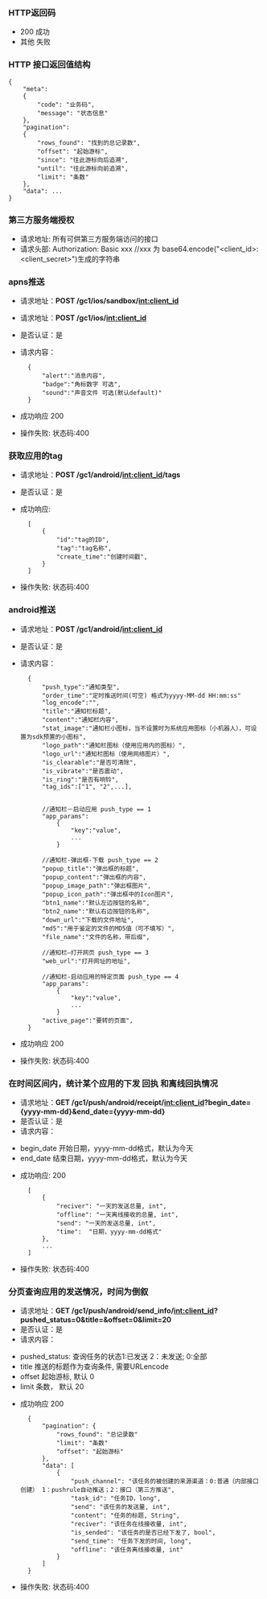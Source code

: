 ### HTTP返回码

- 200 成功
- 其他 失败

### HTTP 接口返回值结构

    {
        "meta": 
        {
            "code": "业务码",
            "message": "状态信息"
        },
        "pagination": 
        {
            "rows_found": "找到的总记录数",
            "offset": "起始游标",
            "since": "往此游标向后追溯",
            "until": "往此游标向前追溯",
            "limit": "条数"
        },
        "data": ...
    }
    
### 第三方服务端授权
- 请求地址: 所有可供第三方服务端访问的接口
- 请求头部: Authorization: Basic xxx  //xxx 为 base64.encode("<client_id>:<client_secret>")生成的字符串

### apns推送
- 请求地址：**POST /gc1/ios/sandbox/<int:client_id>**
- 请求地址：**POST /gc1/ios/<int:client_id>**
- 是否认证：是
- 请求内容：

        {
            "alert":"消息内容",
            "badge":"角标数字 可选",
            "sound":"声音文件 可选(默认default)"
        }
        
- 成功响应 200

- 操作失败:
状态码:400


### 获取应用的tag
- 请求地址：**POST /gc1/android/<int:client_id>/tags**
- 是否认证：是
- 成功响应:

        [
            {
                "id":"tag的ID",
                "tag":"tag名称",
                "create_time":"创建时间戳",
            }
        ]
        
- 操作失败:
状态码:400


### android推送
- 请求地址：**POST /gc1/android/<int:client_id>**
- 是否认证：是
- 请求内容：


        {
            "push_type":"通知类型",
            "order_time":"定时推送时间(可空) 格式为yyyy-MM-dd HH:mm:ss"
            "log_encode":"",
            "title":"通知栏标题",
            "content":"通知栏内容",
            "stat_image":"通知栏小图标，当不设置时为系统应用图标（小机器人），可设置为sdk预置的小图标",
            "logo_path":"通知栏图标（使用应用内的图标）",
            "logo_url":"通知栏图标（使用网络图片）",
            "is_clearable":"是否可清除",
            "is_vibrate":"是否震动",
            "is_ring":"是否有响铃",
            "tag_ids":["1", "2",...],


            //通知栏－启动应用 push_type == 1
            "app_params":
                {
                    "key":"value",
                    ...
                }

            //通知栏-弹出框-下载 push_type == 2
            "popup_title":"弹出框的标题",
            "popup_content":"弹出框的内容",
            "popup_image_path":"弹出框图片",
            "popup_icon_path":"弹出框中的Icon图片",
            "btn1_name":"默认左边按钮的名称",
            "btn2_name":"默认右边按钮的名称",
            "down_url":"下载的文件地址",
            "md5":"用于鉴定的文件的MD5值（可不填写）",
            "file_name":"文件的名称，带后缀",

            //通知栏—打开网页 push_type == 3
            "web_url":"打开网址的地址",
    
            //通知栏-启动应用的特定页面 push_type == 4
            "app_params":
                {
                    "key":"value",
                    ...
                }
            "active_page":"要转的页面",
        }

        
- 成功响应 200

- 操作失败:
状态码:400


### 在时间区间内，统计某个应用的下发 回执 和离线回执情况
- 请求地址：**GET /gc1/push/android/receipt/<int:client_id>?begin_date={yyyy-mm-dd}&end_date={yyyy-mm-dd}**
- 是否认证：是
- 请求内容：
    
* begin_date  开始日期，yyyy-mm-dd格式，默认为今天
* end_date 结束日期，yyyy-mm-dd格式，默认为今天

        
- 成功响应: 200

        [
            {
                "reciver": "一天的发送总量, int",
                "offline": "一天离线接收的总量, int",
                "send": "一天的发送总量, int",
                "time":  "日期，yyyy-mm-dd格式"
            },
            ...
        ]

    
- 操作失败:
状态码:400


### 分页查询应用的发送情况，时间为倒叙
- 请求地址：**GET /gc1/push/android/send_info/<int:client_id>?pushed_status=0&title=&offset=0&limit=20**
- 是否认证：是
- 请求内容：
* pushed_status: 查询任务的状态1:已发送 2：未发送; 0:全部
* title 推送的标题作为查询条件, 需要URLencode
* offset 起始游标, 默认 0
* limit 条数， 默认 20
        
- 成功响应 200

        {
            "pagination": {
                "rows_found": "总记录数"
                "limit": "条数"
                "offset": "起始游标"
            },
            "data": [
                {
                    "push_channel": "该任务的被创建的来源渠道：0:普通（内部接口创建） 1：pushrule自动推送；2：接口（第三方推送",
                    "task_id": "任务ID，long",
                    "send": "该任务的发送量, int",
                    "content": "任务的标题, String",
                    "reciver": "该任务在线接收量, int",
                    "is_sended": "该任务的是否已经下发了, bool",
                    "send_time": "任务下发的时间, long",
                    "offline": "该任务离线接收量, int"
                }
            ]
        }
        
- 操作失败:
状态码:400

